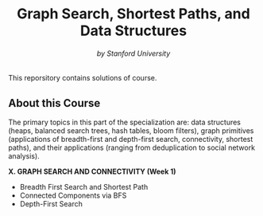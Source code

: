 <div align="center"> 

# Graph Search, Shortest Paths, and Data Structures 

</div>
<div align="center">

###### by Stanford University 

</div>


This reporsitory contains solutions of course.

## About this Course

The primary topics in this part of the specialization are: data structures (heaps, balanced search trees, hash tables, bloom filters), graph primitives (applications of breadth-first and depth-first search, connectivity, shortest paths), and their applications (ranging from deduplication to social network analysis).

**X. GRAPH SEARCH AND CONNECTIVITY (Week 1)**
<ul>
	<li>Breadth First Search and Shortest Path</li>
	<li>Connected Components via BFS</li>
	<li>Depth-First Search</li>
</ul>